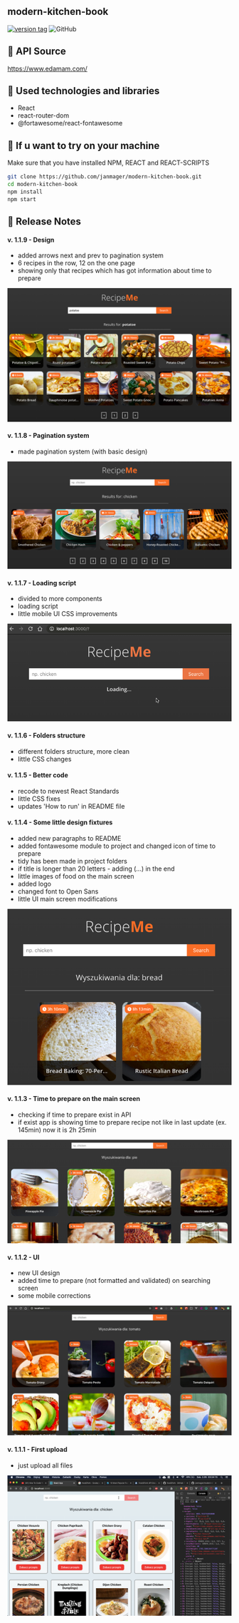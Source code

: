 ## modern-kitchen-book

[![version tag](https://img.shields.io/badge/version-1.1.9-brightgreen.svg)](https://github.com/janmager/modern-kitchen-book)
![GitHub](https://img.shields.io/github/license/janmager/modern-kitchen-book)

## 🍲 API Source

https://www.edamam.com/

## 🍫 Used technologies and libraries

- React
- react-router-dom
- @fortawesome/react-fontawesome

## 🍰 If u want to try on your machine

Make sure that you have installed NPM, REACT and REACT-SCRIPTS

```sh
git clone https://github.com/janmager/modern-kitchen-book.git
cd modern-kitchen-book
npm install
npm start
```

## 🥪 Release Notes

#### v. 1.1.9 - Design

- added arrows next and prev to pagination system
- 6 recipes in the row, 12 on the one page
- showing only that recipes which has got information about time to prepare 

![v1.1.9](https://raw.githubusercontent.com/janmager/modern-kitchen-book/master/img/v1-9.png)

#### v. 1.1.8 - Pagination system

- made pagination system (with basic design)

![v1.1.8](https://raw.githubusercontent.com/janmager/modern-kitchen-book/master/img/v1-8.png)


#### v. 1.1.7 - Loading script

- divided to more components
- loading script
- little mobile UI CSS improvements

![v1.1.7](https://raw.githubusercontent.com/janmager/modern-kitchen-book/master/img/v1-7.png)


#### v. 1.1.6 - Folders structure

- different folders structure, more clean
- little CSS changes

#### v. 1.1.5 - Better code

- recode to newest React Standards
- little CSS fixes
- updates 'How to run' in README file

#### v. 1.1.4 - Some little design fixtures

- added new paragraphs to README
- added fontawesome module to project and changed icon of time to prepare
- tidy has been made in project folders
- if title is longer than 20 letters - adding (...) in the end
- little images of food on the main screen
- added logo
- changed font to Open Sans
- little UI main screen modifications

![v1.1.4](https://raw.githubusercontent.com/janmager/modern-kitchen-book/master/img/v1-4.png)

#### v. 1.1.3 - Time to prepare on the main screen

- checking if time to prepare exist in API
- if exist app is showing time to prepare recipe not like in last update (ex. 145min) now it is 2h 25min

![v1.1.3](https://raw.githubusercontent.com/janmager/modern-kitchen-book/master/img/v1-3.png)

#### v. 1.1.2 - UI

- new UI design
- added time to prepare (not formatted and validated) on searching screen
- some mobile corrections

![v1.1.2](https://raw.githubusercontent.com/janmager/modern-kitchen-book/master/img/v1-2.png)

#### v. 1.1.1 - First upload

- just upload all files

![v1.1.1](https://raw.githubusercontent.com/janmager/modern-kitchen-book/master/img/v1-1.png)
